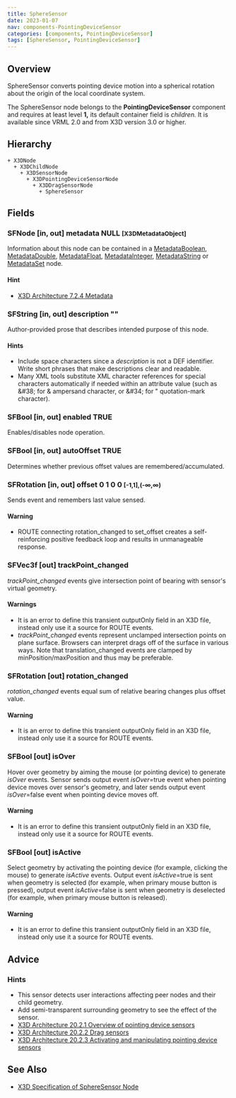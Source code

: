 ```yaml
---
title: SphereSensor
date: 2023-01-07
nav: components-PointingDeviceSensor
categories: [components, PointingDeviceSensor]
tags: [SphereSensor, PointingDeviceSensor]
---
```

<style>
.post h3 {
  word-spacing: 0.2em;
}
</style>

## Overview

SphereSensor converts pointing device motion into a spherical rotation about the origin of the local coordinate system.

The SphereSensor node belongs to the **PointingDeviceSensor** component and requires at least level **1,** its default container field is *children.* It is available since VRML 2.0 and from X3D version 3.0 or higher.

## Hierarchy

```
+ X3DNode
  + X3DChildNode
    + X3DSensorNode
      + X3DPointingDeviceSensorNode
        + X3DDragSensorNode
          + SphereSensor
```

## Fields

### SFNode [in, out] **metadata** NULL <small>[X3DMetadataObject]</small>

Information about this node can be contained in a [MetadataBoolean](/x_ite/components//users/holger/desktop/x_ite/x_ite/docs/_posts/components/core/metadataboolean/), [MetadataDouble](/x_ite/components//users/holger/desktop/x_ite/x_ite/docs/_posts/components/core/metadatadouble/), [MetadataFloat](/x_ite/components//users/holger/desktop/x_ite/x_ite/docs/_posts/components/core/metadatafloat/), [MetadataInteger](/x_ite/components//users/holger/desktop/x_ite/x_ite/docs/_posts/components/core/metadatainteger/), [MetadataString](/x_ite/components//users/holger/desktop/x_ite/x_ite/docs/_posts/components/core/metadatastring/) or [MetadataSet](/x_ite/components//users/holger/desktop/x_ite/x_ite/docs/_posts/components/core/metadataset/) node.

#### Hint

- [X3D Architecture 7.2.4 Metadata](https://www.web3d.org/specifications/X3Dv4/ISO-IEC19775-1v4-IS/Part01/components/core.html#Metadata)

### SFString [in, out] **description** ""

Author-provided prose that describes intended purpose of this node.

#### Hints

- Include space characters since a *description* is not a DEF identifier. Write short phrases that make descriptions clear and readable.
- Many XML tools substitute XML character references for special characters automatically if needed within an attribute value (such as &amp;#38; for &amp; ampersand character, or &amp;#34; for " quotation-mark character).

### SFBool [in, out] **enabled** TRUE

Enables/disables node operation.

### SFBool [in, out] **autoOffset** TRUE

Determines whether previous offset values are remembered/accumulated.

### SFRotation [in, out] **offset** 0 1 0 0 <small>[-1,1],(-∞,∞)</small>

Sends event and remembers last value sensed.

#### Warning

- ROUTE connecting rotation_changed to set_offset creates a self-reinforcing positive feedback loop and results in unmanageable response.

### SFVec3f [out] **trackPoint_changed**

*trackPoint_changed* events give intersection point of bearing with sensor's virtual geometry.

#### Warnings

- It is an error to define this transient outputOnly field in an X3D file, instead only use it a source for ROUTE events.
- *trackPoint_changed* events represent unclamped intersection points on plane surface. Browsers can interpret drags off of the surface in various ways. Note that translation_changed events are clamped by minPosition/maxPosition and thus may be preferable.

### SFRotation [out] **rotation_changed**

*rotation_changed* events equal sum of relative bearing changes plus offset value.

#### Warning

- It is an error to define this transient outputOnly field in an X3D file, instead only use it a source for ROUTE events.

### SFBool [out] **isOver**

Hover over geometry by aiming the mouse (or pointing device) to generate *isOver* events. Sensor sends output event *isOver*=true event when pointing device moves over sensor's geometry, and later sends output event *isOver*=false event when pointing device moves off.

#### Warning

- It is an error to define this transient outputOnly field in an X3D file, instead only use it a source for ROUTE events.

### SFBool [out] **isActive**

Select geometry by activating the pointing device (for example, clicking the mouse) to generate *isActive* events. Output event *isActive*=true is sent when geometry is selected (for example, when primary mouse button is pressed), output event *isActive*=false is sent when geometry is deselected (for example, when primary mouse button is released).

#### Warning

- It is an error to define this transient outputOnly field in an X3D file, instead only use it a source for ROUTE events.

## Advice

### Hints

- This sensor detects user interactions affecting peer nodes and their child geometry.
- Add semi-transparent surrounding geometry to see the effect of the sensor.
- [X3D Architecture 20.2.1 Overview of pointing device sensors](https://www.web3d.org/specifications/X3Dv4/ISO-IEC19775-1v4-IS/Part01/components/pointingDeviceSensor.html#OverviewOfPointingDeviceSensors)
- [X3D Architecture 20.2.2 Drag sensors](https://www.web3d.org/specifications/X3Dv4/ISO-IEC19775-1v4-IS/Part01/components/pointingDeviceSensor.html#DragSensors)
- [X3D Architecture 20.2.3 Activating and manipulating pointing device sensors](https://www.web3d.org/specifications/X3Dv4/ISO-IEC19775-1v4-IS/Part01/components/pointingDeviceSensor.html#Activatingandmanipulating)

## See Also

- [X3D Specification of SphereSensor Node](https://www.web3d.org/documents/specifications/19775-1/V4.0/Part01/components/pointingDeviceSensor.html#SphereSensor)
